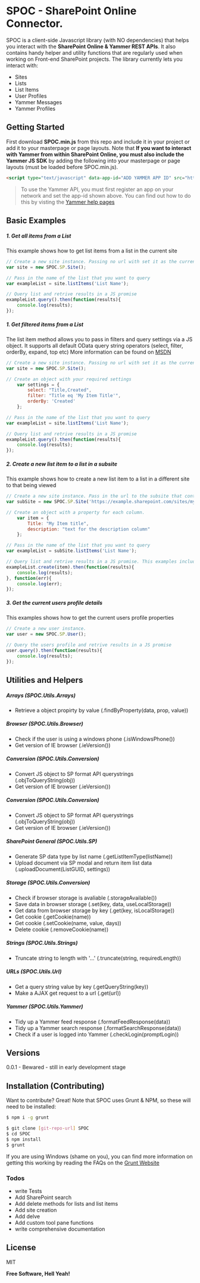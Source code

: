 # SPOC - SharePoint Online Connector.

SPOC is a client-side Javascript library (with NO dependencies) that helps you interact with the **SharePoint Online & Yammer REST APIs**. It also contains handy helper and utility functions that are regularly used when working on Front-end SharePoint projects. The library currently lets you interact with:  

  - Sites
  - Lists
  - List Items
  - User Profiles
  - Yammer Messages
  - Yammer Profiles 
  
## Getting Started
First download  **SPOC.min.js** from this repo and include it in your project or add it to your masterpage or page layouts. Note that **If you want to interact with Yammer from within SharePoint Online, you must also include the Yammer JS SDK** by adding the following into your masterpage or page layouts (must be loaded before SPOC.min.js).

```html 
<script type="text/javascript" data-app-id="ADD YAMMER APP ID" src="https://c64.assets-yammer.com/assets/platform_js_sdk.js"></script>
```
> To use the Yammer API, you must first register an app on your network and set the app-id shown above. You can find out how to do this by visting the [Yammer help pages](https://developer.yammer.com/docs/app-registration)

## Basic Examples
##### 1. Get all items from a List
This example shows how to get list items from a list in the current site
```javascript
// Create a new site instance. Passing no url with set it as the current site
var site = new SPOC.SP.Site();

// Pass in the name of the list that you want to query 
var exampleList = site.listItems('List Name');

// Query list and retrive results in a JS promise
exampleList.query().then(function(results){
    console.log(results);
});

```
##### 1. Get filtered items from a List
The list item method allows you to pass in filters and query settings via a JS object. It supports all default OData query string operators (select, filter, orderBy, expand, top etc) More information can be found on [MSDN](https://msdn.microsoft.com/en-us/library/office/fp142385.aspx#sectionSection0)

```javascript
// Create a new site instance. Passing no url with set it as the current site
var site = new SPOC.SP.Site();

// Create an object with your required settings
    var settings = {
        select: "Title,Created",
        filter: "Title eq 'My Item Title'",
        orderBy: 'Created'
    };

// Pass in the name of the list that you want to query 
var exampleList = site.listItems('List Name');

// Query list and retrive results in a JS promise
exampleList.query().then(function(results){
    console.log(results);
});

```

##### 2. Create a new list item to a list in a subsite
This example shows how to create a new list item to a list in a different site to that being viewed

```javascript
// Create a new site instance. Pass in the url to the subsite that contains the list
var subSite = new SPOC.SP.Site('https://example.sharepoint.com/sites/mysite/mysubsite');

// Create an object with a property for each column.
    var item = {
        Title: "My Item title",
        description: "text for the description column"
    };

// Pass in the name of the list that you want to query 
var exampleList = subSite.listItems('List Name');

// Query list and retrive results in a JS promise. This examples includes handling errors via a error callback
exampleList.create(item).then(function(results){
    console.log(results);
}, function(err){
    console.log(err);
});

```

##### 3. Get the current users profile details
This examples shows how to get the current users profile properties

```javascript
// Create a new user instance.
var user = new SPOC.SP.User();

// Query the users profile and retrive results in a JS promise
user.query().then(function(results){
    console.log(results);
});

```

## Utilities and Helpers

##### Arrays (SPOC.Utils.Arrays)
 - Retrieve a object propirty by value (.findByProperty(data, prop, value))

##### Browser (SPOC.Utils.Browser)
 - Check if the user is using a windows phone (.isWindowsPhone())
 - Get version of IE browser (.ieVersion())

 ##### Conversion (SPOC.Utils.Conversion)
 - Convert JS object to SP format API querystrings (.objToQueryString(obj))
 - Get version of IE browser (.ieVersion())

 ##### Conversion (SPOC.Utils.Conversion)
 - Convert JS object to SP format API querystrings (.objToQueryString(obj))
 - Get version of IE browser (.ieVersion())

 ##### SharePoint General (SPOC.Utils.SP)
 - Generate SP data type by list name (.getListItemType(listName))
 - Upload document via SP modal and return item list data (.uploadDocument(ListGUID, settings))

 ##### Storage (SPOC.Utils.Conversion)
 - Check if browser storage is avaliable (.storageAvailable())
 - Save data in browser storage (.set(key, data, useLocalStorage))
 - Get data from browser storage by key (.get(key, isLocalStorage))
 - Get cookie (.getCookie(name))
 - Get cookie (.setCookie(name, value, days))
 - Delete cookie (.removeCookie(name))

##### Strings (SPOC.Utils.Strings)
 - Truncate string to length with '...' (.truncate(string, requiredLength))

##### URLs (SPOC.Utils.Url)
 - Get a query string value by key (.getQueryString(key))
 - Make a AJAX get request to a url (.get(url))
 
##### Yammer (SPOC.Utils.Yammer)
 - Tidy up a Yammer feed response (.formatFeedResponse(data))
 - Tidy up a Yammer search response (.formatSearchResponse(data))
 - Check if a user is logged into Yammer (.checkLogin(promptLogin))
 
## Versions
0.0.1 - Bewared - still in early development stage

## Installation (Contributing)
Want to contribute? Great! Note that SPOC uses Grunt & NPM, so these will need to be installed:

```sh
$ npm i -g grunt
```

```sh
$ git clone [git-repo-url] SPOC
$ cd SPOC
$ npm install
$ grunt
```
If you are using Windows (shame on you), you can find more information on getting this working by reading the FAQs on the [Grunt Website](http://gruntjs.com/frequently-asked-questions)


### Todos

 - write Tests
 - Add SharePoint search
 - Add delete methods for lists and list items
 - Add site creation
 - Add delve
 - Add custom tool pane functions
 - write comprehensive documentation

License
----

MIT

**Free Software, Hell Yeah!**


